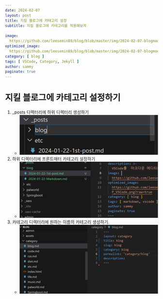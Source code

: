 ```yaml
---
date: 2024-02-07
layout: post
title: 지킬 블로그에 카테고리 설정
subtitle: 지킬 블로그에 카테고리를 적용해보자

image: 
  https://github.com/leesemin89/blog/blob/master/img/2024-02-07-blogmodi/title.png?raw=true
optimized_image:    
  https://github.com/leesemin89/blog/blob/master/img/2024-02-07-blogmodi/p-title.png?raw=true
category: [ blog ]
tags: [ VSCode, Category, Jekyll ]
author: sammy
paginate: true
---
```

# 지킬 블로그에 카테고리 설정하기
1. _posts 디렉터리에 하위 디렉터리 생성하기
   * ![디렉터리](https://github.com/leesemin89/blog/blob/master/img/2024-02-07-blogmodi/main/1.folder.png?raw=true)
2. 하위 디렉터리에 프론트매터 카테고리 설정하기
    * ![프론트매터](https://github.com/leesemin89/blog/blob/master/img/2024-02-07-blogmodi/main/2.category.png?raw=true)
3. 카테고리 디렉터리에 원하는 이름의 카테고리 생성하기.
    * ![블로그](https://github.com/leesemin89/blog/blob/master/img/2024-02-07-blogmodi/main/3.categoryadd.png?raw=true)